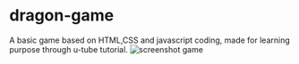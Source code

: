 # dragon-game
A basic game based on HTML,CSS and javascript coding, made for learning purpose through u-tube tutorial.
![screenshot game](https://user-images.githubusercontent.com/112997690/229306934-9764e012-a642-4131-b3aa-b45e0b9a1c2d.png)
